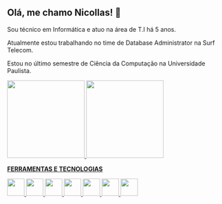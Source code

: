 ## Olá, me chamo Nicollas! 👋

Sou técnico em Informática e atuo na área de T.I há 5 anos. 

Atualmente estou trabalhando no time de Database Administrator na Surf Telecom. 

Estou no último semestre de Ciência da Computação na Universidade Paulista.

<div>
<a href="https://github.com/jesusnicollas">
<img loading="lazy" height="180em" src="https://github-readme-stats.vercel.app/api/top-langs/?username=jesusnicollas&layout=compact&langs_count=7&theme=dracula"/>
<img loading="lazy" height="180em" src="https://github-readme-stats.vercel.app/api?username=jesusnicollas&show_icons=true&theme=dracula&include_all_commits=true&count_private=true"/>
</div>


<!--
**jesusnicollas/jesusnicollas** is a ✨ _special_ ✨ repository because its `README.md` (this file) appears on your GitHub profile.

Here are some ideas to get you started:

- 🔭 I’m currently working on ...
- 🌱 I’m currently learning ...
- 👯 I’m looking to collaborate on ...
- 🤔 I’m looking for help with ...
- 💬 Ask me about ...
- 📫 How to reach me: ...
- 😄 Pronouns: ...
- ⚡ Fun fact: ...
-->


**FERRAMENTAS E TECNOLOGIAS**

<img loading="lazy" src="https://cdn.jsdelivr.net/gh/devicons/devicon@latest/icons/javascript/javascript-original.svg" width="40" height="40" /> <img loading="lazy" src="https://cdn.jsdelivr.net/gh/devicons/devicon@latest/icons/mysql/mysql-plain-wordmark.svg" width="40" height="40" /> <img loading="lazy" src="https://cdn.jsdelivr.net/gh/devicons/devicon@latest/icons/php/php-original.svg" width="40" height="40" /> 
            <img loading="lazy" src="https://cdn.jsdelivr.net/gh/devicons/devicon@latest/icons/python/python-original-wordmark.svg" width="40" height="40"  /> <img loading="lazy" src="https://cdn.jsdelivr.net/gh/devicons/devicon@latest/icons/git/git-original.svg" width="40" height="40" /> <img loading="lazy" src="https://cdn.jsdelivr.net/gh/devicons/devicon@latest/icons/docker/docker-plain-wordmark.svg" width="40" height="40" /> <img loading="lazy" src="https://cdn.jsdelivr.net/gh/devicons/devicon@latest/icons/amazonwebservices/amazonwebservices-original-wordmark.svg" width="40" height="40" />
          
          

          
